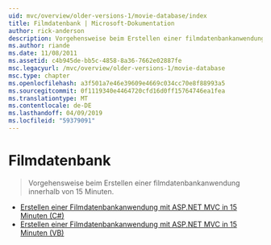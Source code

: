 ```yaml
---
uid: mvc/overview/older-versions-1/movie-database/index
title: Filmdatenbank | Microsoft-Dokumentation
author: rick-anderson
description: Vorgehensweise beim Erstellen einer filmdatenbankanwendung innerhalb von 15 Minuten.
ms.author: riande
ms.date: 11/08/2011
ms.assetid: c4b945de-bb5c-4858-8a36-7662e02887fe
msc.legacyurl: /mvc/overview/older-versions-1/movie-database
msc.type: chapter
ms.openlocfilehash: a3f501a7e46e39609e4669c034cc70e8f88993a5
ms.sourcegitcommit: 0f1119340e4464720cfd16d0ff15764746ea1fea
ms.translationtype: MT
ms.contentlocale: de-DE
ms.lasthandoff: 04/09/2019
ms.locfileid: "59379091"
---
```

# <a name="movie-database"></a>Filmdatenbank

> Vorgehensweise beim Erstellen einer filmdatenbankanwendung innerhalb von 15 Minuten.


- [Erstellen einer Filmdatenbankanwendung mit ASP.NET MVC in 15 Minuten (C#)](create-a-movie-database-application-in-15-minutes-with-asp-net-mvc-cs.md)
- [Erstellen einer Filmdatenbankanwendung mit ASP.NET MVC in 15 Minuten (VB)](create-a-movie-database-application-in-15-minutes-with-asp-net-mvc-vb.md)
